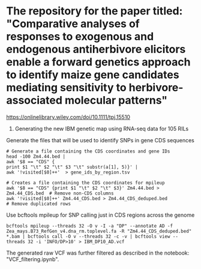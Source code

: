 # The repository for the paper titled: "Comparative analyses of responses to exogenous and endogenous antiherbivore elicitors enable a forward genetics approach to identify maize gene candidates mediating sensitivity to herbivore-associated molecular patterns"

https://onlinelibrary.wiley.com/doi/10.1111/tpj.15510

1. Generating the new IBM genetic map using RNA-seq data for 105 RILs


Generate the files that will be used to identify SNPs in gene CDS sequences
```
# Generate a file containing the CDS coordinates and gene IDs
head -100 Zm4.44.bed |
awk '$8 == "CDS" {
print $1 "\t" $2 "\t" $3 "\t" substr(a[1], 5)}' |
awk '!visited[$0]++'  > gene_ids_by_region.tsv

# Creates a file containing the CDS coordinates for mpileup
awk '$8 == "CDS" {print $1 "\t" $2 "\t" $3}' Zm4.44.bed > Zm4.44_CDS.bed  # Remove non-CDS columns
awk '!visited[$0]++' Zm4.44_CDS.bed > Zm4.44_CDS_deduped.bed              # Remove duplicated rows
```

Use bcftools mpileup for SNP calling just in CDS regions across the genome
```
bcftools mpileup --threads 32 -O v -I -a "DP" --annotate AD -f Zea_mays.B73_RefGen_v4.dna_rm.toplevel.fa -R "Zm4.44_CDS_deduped.bed" *.bam | bcftools call -O v --threads 32 -c -v | bcftools view --threads 32 -i 'INFO/DP>10' > IBM_DP10_AD.vcf
```

The generated raw VCF was further filtered as described in the notebook: "VCF_filtering.ipynb".